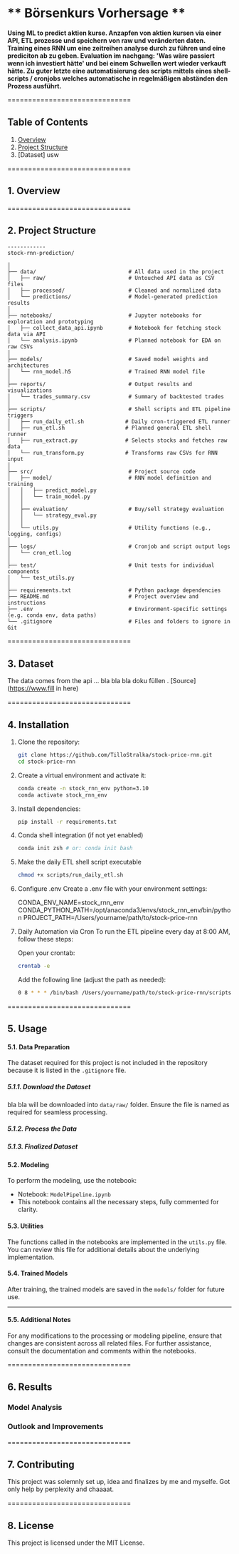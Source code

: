 # ** Börsenkurs Vorhersage **  
**Using ML to predict aktien kurse. Anzapfen von aktien kursen via einer API, ETL prozesse und speichern von raw und veränderten daten. Training eines RNN um eine zeitreihen analyse durch zu führen und eine prediciton ab zu geben. Evaluation im nachgang: 'Was wäre passiert wenn ich investiert hätte' und bei einem Schwellen wert wieder verkauft hätte. Zu guter letzte eine automatisierung des scripts mittels eines shell-scripts / cronjobs welches automatische in regelmäßigen abständen den Prozess ausführt.**

==============================

## **Table of Contents**  
1. [Overview](#overview)  
2. [Project Structure](#project-structure)  
3. [Dataset] usw 

==============================

## **1. Overview**  


==============================


## **2. Project Structure**
```text
------------
stock-rnn-prediction/

│
├── data/                             # All data used in the project
│   ├── raw/                          # Untouched API data as CSV files
│   ├── processed/                    # Cleaned and normalized data
│   └── predictions/                  # Model-generated prediction results
│
├── notebooks/                        # Jupyter notebooks for exploration and prototyping
│   ├── collect_data_api.ipynb        # Notebook for fetching stock data via API
│   └── analysis.ipynb                # Planned notebook for EDA on raw CSVs
│
├── models/                           # Saved model weights and architectures
│   └── rnn_model.h5                  # Trained RNN model file
│
├── reports/                          # Output results and visualizations
│   └── trades_summary.csv            # Summary of backtested trades
│
├── scripts/                          # Shell scripts and ETL pipeline triggers
│   ├── run_daily_etl.sh             # Daily cron-triggered ETL runner
│   ├── run_etl.sh                   # Planned general ETL shell runner
│   ├── run_extract.py               # Selects stocks and fetches raw data
│   └── run_transform.py             # Transforms raw CSVs for RNN input
│
├── src/                              # Project source code
│   ├── model/                        # RNN model definition and training
│   │   ├── predict_model.py
│   │   └── train_model.py
│   │
│   ├── evaluation/                   # Buy/sell strategy evaluation
│   │   └── strategy_eval.py
│   │
│   └── utils.py                      # Utility functions (e.g., logging, configs)
│
├── logs/                             # Cronjob and script output logs
│   └── cron_etl.log
│
├── test/                             # Unit tests for individual components
│   └── test_utils.py
│
├── requirements.txt                  # Python package dependencies
├── README.md                         # Project overview and instructions
├── .env                              # Environment-specific settings (e.g. conda env, data paths)
└── .gitignore                        # Files and folders to ignore in Git

```

==============================

## **3. Dataset**
The data comes from the api ... bla bla bla doku füllen . [Source](https://www.fill in here)

==============================

## **4. Installation**
1. Clone the repository:
    ```bash
    git clone https://github.com/TilloStralka/stock-price-rnn.git
    cd stock-price-rnn

    ```

2. Create a virtual environment and activate it:
    ```bash
    conda create -n stock_rnn_env python=3.10
    conda activate stock_rnn_env
    ```

3. Install dependencies:
    ```bash
    pip install -r requirements.txt
    ```
    
4. Conda shell integration (if not yet enabled)
    ```bash
    conda init zsh # or: conda init bash
    ```

5. Make the daily ETL shell script executable

    ```bash 
    chmod +x scripts/run_daily_etl.sh
    ```
6. Configure .env
    Create a .env file with your environment settings:

    CONDA_ENV_NAME=stock_rnn_env
    CONDA_PYTHON_PATH=/opt/anaconda3/envs/stock_rnn_env/bin/python
    PROJECT_PATH=/Users/yourname/path/to/stock-price-rnn


7. Daily Automation via Cron
    To run the ETL pipeline every day at 8:00 AM, follow these steps:

    Open your crontab:
    ```bash
    crontab -e
    ````
    Add the following line (adjust the path as needed):
    ```bash 
    0 8 * * * /bin/bash /Users/yourname/path/to/stock-price-rnn/scripts/run_daily_etl.sh >> /Users/yourname/path/to/stock-price-rnn/logs/cron_etl.log 2>&1
    ```

    
==============================

## **5. Usage**

#### **5.1. Data Preparation**
The dataset required for this project is not included in the repository because it is listed in the `.gitignore` file.  

##### **5.1.1. Download the Dataset**  
bla bla will be downloaded into `data/raw/` folder. Ensure the file is named as required for seamless processing.

##### **5.1.2. Process the Data**  


##### **5.1.3. Finalized Dataset**  


#### **5.2. Modeling**
To perform the modeling, use the notebook:  
- Notebook: `ModelPipeline.ipynb`  
- This notebook contains all the necessary steps, fully commented for clarity.  

#### **5.3. Utilities**
The functions called in the notebooks are implemented in the `utils.py` file. You can review this file for additional details about the underlying implementation.

#### **5.4. Trained Models**
After training, the trained models are saved in the `models/` folder for future use.  

---

#### **5.5. Additional Notes**
For any modifications to the processing or modeling pipeline, ensure that changes are consistent across all related files. For further assistance, consult the documentation and comments within the notebooks.

==============================

## **6. Results**



### Model Analysis


### Outlook and Improvements



==============================

## **7. Contributing**

This project was solemnly set up, idea and finalizes by me and myselfe. Got only help by perplexity and chaaaat. 

==============================

## **8. License**

This project is licensed under the MIT License.